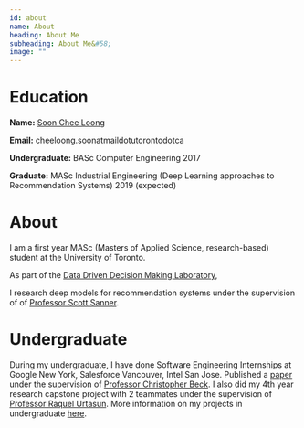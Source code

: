 ```yaml
---
id: about 
name: About
heading: About Me
subheading: About Me&#58; 
image: ""
---
```


# Education 

**Name:** [Soon Chee Loong](http://scheeloong.github.io)

**Email:** cheeloong.soonatmaildotutorontodotca 

**Undergraduate:**  BASc Computer Engineering 2017

**Graduate:**  MASc Industrial Engineering (Deep Learning approaches to Recommendation Systems) 2019 (expected)


# About

I am a first year MASc (Masters of Applied Science, research-based) student at the University of Toronto.

As part of the [Data Driven Decision Making Laboratory](http://d3m.mie.utoronto.ca/members/),

I research deep models for recommendation systems  under the supervision of of [Professor Scott Sanner](http://d3m.mie.utoronto.ca/members/ssanner/).

# Undergraduate 
During my undergraduate, I have done Software Engineering Internships at Google New York, Salesforce Vancouver, Intel San Jose. Published a [paper](https://link.springer.com/article/10.1007/s10601-016-9238-x) under the supervision of [Professor Christopher Beck](https://www.mie.utoronto.ca/mie/faculty/beck). I also did my 4th year research capstone project with 2 teammates under the supervision of [Professor Raquel Urtasun](http://www.cs.toronto.edu/~urtasun/).
More information on my projects in undergraduate [here](www.sooncheeloong.com).

